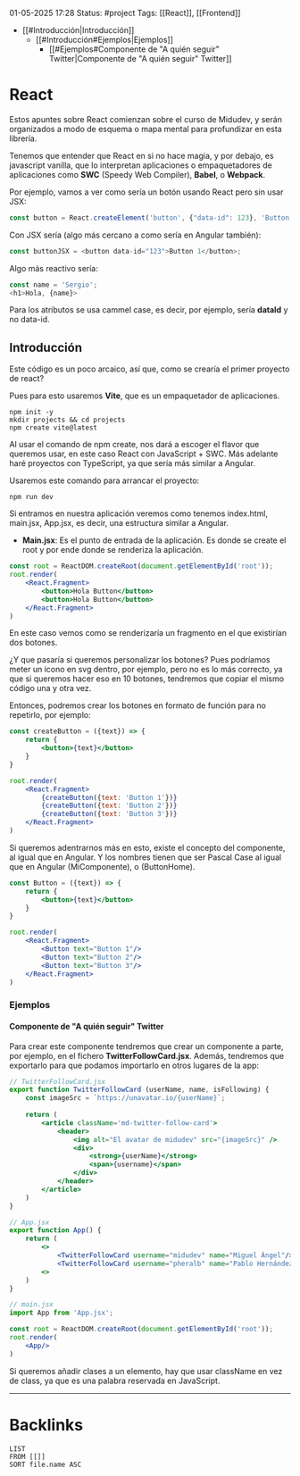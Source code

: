 01-05-2025 17:28
Status: #project
Tags: [[React]], [[Frontend]]

- [[#Introducción|Introducción]]
	- [[#Introducción#Ejemplos|Ejemplos]]
		- [[#Ejemplos#Componente de "A quién seguir" Twitter|Componente de "A quién seguir" Twitter]]

# React

Estos apuntes sobre React comienzan sobre el curso de Midudev, y serán organizados a modo de esquema o mapa mental para profundizar en esta librería.

Tenemos que entender que React en si no hace magia, y por debajo, es javascript vanilla, que lo interpretan aplicaciones o empaquetadores de aplicaciones como **SWC** (Speedy Web Compiler), **Babel**, o **Webpack**.

Por ejemplo, vamos a ver como sería un botón usando React pero sin usar JSX:

```javascript
const button = React.createElement('button', {"data-id": 123}, 'Button 1');
```

Con JSX sería (algo más cercano a como sería en Angular también):

```javascript
const buttonJSX = <button data-id="123">Button 1</button>;
```

Algo más reactivo sería:

```javascript
const name = 'Sergio';
<h1>Hola, {name}>
```

Para los atributos se usa cammel case, es decir, por ejemplo, sería **dataId** y no data-id.

## Introducción

Este código es un poco arcaico, así que, como se crearía el primer proyecto de react?

Pues para esto usaremos **Vite**, que es un empaquetador de aplicaciones.

```terminal
npm init -y
mkdir projects && cd projects
npm create vite@latest
```

Al usar el comando de npm create, nos dará a escoger el flavor que queremos usar, en este caso React con JavaScript + SWC. Más adelante haré proyectos con TypeScript, ya que sería más similar a Angular.

Usaremos este comando para arrancar el proyecto: 

```terminal
npm run dev
```

Si entramos en nuestra aplicación veremos como tenemos index.html, main.jsx, App.jsx, es decir, una estructura similar a Angular.

- **Main.jsx**: Es el punto de entrada de la aplicación. Es donde se create el root y por ende donde se renderiza la aplicación.

```jsx
const root = ReactDOM.createRoot(document.getElementById('root'));
root.render(
	<React.Fragment>
		<button>Hola Button</button>
		<button>Hola Button</button>
	</React.Fragment>
)
```

En este caso vemos como se renderizaría un fragmento en el que existirían dos botones.

¿Y que pasaría si queremos personalizar los botones? Pues podríamos meter un icono en svg dentro, por ejemplo, pero no es lo más correcto, ya que si queremos hacer eso en 10 botones, tendremos que copiar el mismo código una y otra vez.

Entonces, podremos crear los botones en formato de función para no repetirlo, por ejemplo:

```jsx
const createButton = ({text}) => {
	return {
		<button>{text}</button>
	} 
}

root.render(
	<React.Fragment>
		{createButton({text: 'Button 1'})}
		{createButton({text: 'Button 2'})}
		{createButton({text: 'Button 3'})}
	</React.Fragment>
)
```

Si queremos adentrarnos más en esto, existe el concepto del componente, al igual que en Angular. Y los nombres tienen que ser Pascal Case al igual que en Angular (MiComponente), o (ButtonHome).

```jsx
const Button = ({text}) => {
	return {
		<button>{text}</button>
	} 
}

root.render(
	<React.Fragment>
		<Button text="Button 1"/>
		<Button text="Button 2"/>
		<Button text="Button 3"/>
	</React.Fragment>
)
```

### Ejemplos

#### Componente de "A quién seguir" Twitter

Para crear este componente tendremos que crear un componente a parte, por ejemplo, en el fichero **TwitterFollowCard.jsx**. Además, tendremos que exportarlo para que podamos importarlo en otros lugares de la app:

```jsx
// TwitterFollowCard.jsx
export function TwitterFollowCard (userName, name, isFollowing) {
	const imageSrc = `https://unavatar.io/{userName}`;
	
	return (
		<article className='md-twitter-follow-card'>
			<header>
				<img alt="El avatar de midudev" src="{imageSrc}" />
				<div>
					<strong>{userName}</strong>
					<span>{username}</span>
				</div>
			</header>
		</article>
	)
}
```

```jsx
// App.jsx
export function App() {
	return (
		<>
			<TwitterFollowCard username="midudev" name="Miguel Ángel"/>
			<TwitterFollowCard username="pheralb" name="Pablo Hernández"/>
		<>	
	)
}
```

```jsx
// main.jsx
import App from 'App.jsx';

const root = ReactDOM.createRoot(document.getElementById('root'));
root.render(
	<App/>
)
```

Si queremos añadir clases a un elemento, hay que usar className en vez de class, ya que es una palabra reservada en JavaScript.

---
# Backlinks

```dataview
LIST
FROM [[]]
SORT file.name ASC
```
